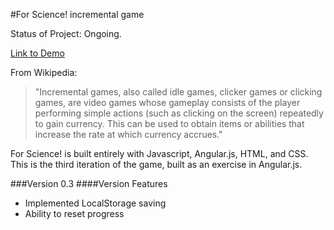 #For Science! incremental game

Status of Project: Ongoing.

[Link to Demo](http://forscience.megangovil.com/)

From Wikipedia:
>"Incremental games, also called idle games, clicker games or clicking games, are video games whose gameplay consists of the player performing simple actions (such as clicking on the screen) repeatedly to gain currency. This can be used to obtain items or abilities that increase the rate at which currency accrues."

For Science! is built entirely with Javascript, Angular.js, HTML, and CSS. This is the third iteration of the game, built as an exercise in Angular.js.

###Version
0.3
####Version Features
* Implemented LocalStorage saving
* Ability to reset progress
